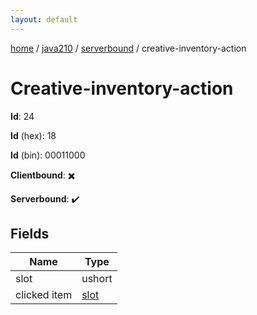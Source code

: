 ```yaml
---
layout: default
---
```


[home](/)  /  [java210](/protocol/java210)  /  [serverbound](/protocol/java210/serverbound)  /  creative-inventory-action

# Creative-inventory-action

**Id**: 24

**Id** (hex): 18

**Id** (bin): 00011000

**Clientbound**: ✖️

**Serverbound**: ✔️

## Fields

Name | Type
---|---
slot | ushort
clicked item | [slot](/protocol/java210/types/slot)

